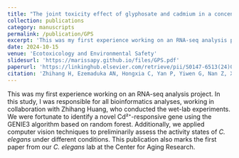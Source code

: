 ```yaml
---
title: "The joint toxicity effect of glyphosate and cadmium in a concentration-dependent manner on nematode Caenorhabditis elegans"
collection: publications
category: manuscripts
permalink: /publication/GPS
excerpt: 'This was my first experience working on an RNA-seq analysis project. In this study, I was responsible for all bioinformatics analyses, working in collaboration with Zhihang Huang, who conducted the wet-lab experiments. We were fortunate to identify a novel Cd²⁺-responsive gene using the GENIE3 algorithm based on random forest. Additionally, we applied computer vision techniques to preliminarily assess the activity states of C. elegans under different conditions. This publication also marks the first paper from our C. elegans lab at the Center for Aging Research.'
date: 2024-10-15
venue: 'Ecotoxicology and Environmental Safety'
slidesurl: 'https://marissapy.github.io/files/GPS.pdf'
paperurl: 'https://linkinghub.elsevier.com/retrieve/pii/S0147-6513(24)01157-6'
citation: 'Zhihang H, Ezemaduka AN, Hongxia C, Yan P, Yiwen G, Nan Z, Xinrui L, Shan G, Guojun L, Jing Y, Bo X. The joint toxicity effect of glyphosate and cadmium in a concentration-dependent manner on nematode Caenorhabditis elegans. Ecotoxicol Environ Saf. 2024 Oct 15;285:117081.'
---
```


This was my first experience working on an RNA-seq analysis project. In this study, I was responsible for all bioinformatics analyses, working in collaboration with Zhihang Huang, who conducted the wet-lab experiments. We were fortunate to identify a novel Cd²⁺-responsive gene using the GENIE3 algorithm based on random forest. Additionally, we applied computer vision techniques to preliminarily assess the activity states of _C. elegans_ under different conditions. This publication also marks the first paper from our _C. elegans_ lab at the Center for Aging Research.
